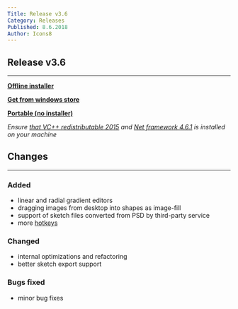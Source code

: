 ```yaml
---
Title: Release v3.6
Category: Releases
Published: 8.6.2018
Author: Icons8
---
```


## Release v3.6
---
 **[Offline installer](https://desktop.icons8.com/lunacy/LunacySetup_3.6.exe)**

 **[Get from windows store](https://www.microsoft.com/store/apps/9pnlmkkpcljj?ocid=badge)**

 **[Portable (no installer)](https://desktop.icons8.com/lunacy/LunacyPortable_3.6.zip)**

*Ensure [that VC++ redistributable 2015](https://www.microsoft.com/en-us/download/details.aspx?id=48145)
and [Net framework 4.6.1](
https://www.microsoft.com/en-us/download/details.aspx?id=49981) is installed on your machine*

## Changes
---

### **Added**

- linear and radial gradient editors
- dragging images from desktop into shapes as image-fill
- support of sketch files converted from PSD by third-party service
- more [hotkeys](/man/hot-keys)

### **Changed**

- internal optimizations and refactoring
- better sketch export support

### **Bugs fixed**

- minor bug fixes
